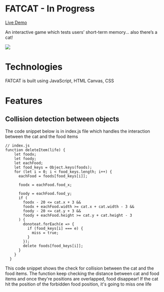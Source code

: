 # FATCAT - In Progress

[Live Demo](https://nurinuriprettynuri.github.io/fatcat/)

An interactive game which tests users’ short-term memory… also there’s a cat!

![](fatcat.gif)

# Technologies

FATCAT is built using JavaScript, HTML Canvas, CSS

# Features

## Collision detection between objects
The code snippet below is in index.js file which handles the interaction between the cat and the food items

```
// index.js
function deleteItem(life) {
    let foodx;
    let foody;
    let eachFood;
    let food_keys = Object.keys(foods);
    for (let i = 0; i < food_keys.length; i++) {
      eachFood = foods[food_keys[i]];

      foodx = eachFood.food_x;

      foody = eachFood.food_y;
      if (
        foodx - 20 <= cat.x + 3 &&
        foodx + eachFood.width >= cat.x + cat.width - 3 &&
        foody - 20 <= cat.y + 3 &&
        foody + eachFood.height >= cat.y + cat.height - 3
      ) {
        donoteat.forEach(e => {
          if (food_keys[i] === e) {
            miss = true;
          }
        });
        delete foods[food_keys[i]];
      }
    }
  }
```

This code snippet shows the check for collision between the cat and the food items. The function keep checking the distance between cat and food items and once they're positions are overlapped, food disappear! If the cat hit the position of the forbidden food position, it's going to miss one life
